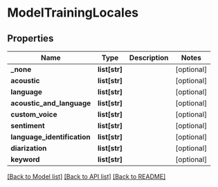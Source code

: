 # ModelTrainingLocales

## Properties
Name | Type | Description | Notes
------------ | ------------- | ------------- | -------------
**_none** | **list[str]** |  | [optional] 
**acoustic** | **list[str]** |  | [optional] 
**language** | **list[str]** |  | [optional] 
**acoustic_and_language** | **list[str]** |  | [optional] 
**custom_voice** | **list[str]** |  | [optional] 
**sentiment** | **list[str]** |  | [optional] 
**language_identification** | **list[str]** |  | [optional] 
**diarization** | **list[str]** |  | [optional] 
**keyword** | **list[str]** |  | [optional] 

[[Back to Model list]](../README.md#documentation-for-models) [[Back to API list]](../README.md#documentation-for-api-endpoints) [[Back to README]](../README.md)


